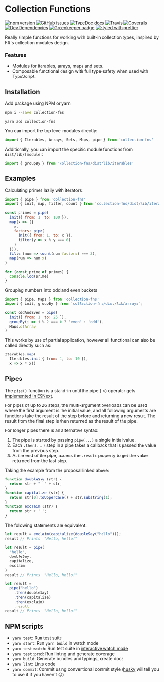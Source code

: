 # Collection Functions

[![npm version](https://badge.fury.io/js/collection-fns.svg)](https://badge.fury.io/js/collection-fns)
[![GitHub issues](https://img.shields.io/github/issues/danielrbradley/collection-fns.svg)](https://github.com/danielrbradley/collection-fns/issues)
[![TypeDoc docs](https://img.shields.io/badge/TypeDoc-docs-lightgrey.svg)](https://www.danielbradley.net/collection-fns/)
[![Travis](https://img.shields.io/travis/danielrbradley/collection-fns.svg)](https://travis-ci.org/danielrbradley/collection-fns)
[![Coveralls](https://img.shields.io/coveralls/danielrbradley/collection-fns.svg)](https://coveralls.io/github/danielrbradley/collection-fns)
[![Dev Dependencies](https://david-dm.org/danielrbradley/collection-fns/dev-status.svg)](https://david-dm.org/danielrbradley/collection-fns?type=dev) [![Greenkeeper badge](https://badges.greenkeeper.io/danielrbradley/collection-fns.svg)](https://greenkeeper.io/)
[![styled with prettier](https://img.shields.io/badge/styled_with-prettier-ff69b4.svg)](https://github.com/prettier/prettier)

Really simple functions for working with built-in collection types, inspired by F#'s collection modules design.

### Features

- Modules for iterables, arrays, maps and sets.
- Composable functional design with full type-safety when used with TypeScript.

## Installation

Add package using NPM or yarn
```bash
npm i --save collection-fns
```
```bash
yarn add collection-fns
```

You can import the top level modules directly:

```javascript
import { Iterables, Arrays, Sets, Maps, pipe } from 'collection-fns'
```

Additionally, you can import the specific module functions from `dist/lib/[module]`:

```javascript
import { groupBy } from 'collection-fns/dist/lib/iterables'
```

## Examples

Calculating primes lazily with iterators:
```javascript
import { pipe } from 'collection-fns'
import { init, map, filter, count } from 'collection-fns/dist/lib/iterables';

const primes = pipe(
  init({ from: 1, to: 100 }),
  map(x => ({
    x,
    factors: pipe(
      init({ from: 1, to: x }),
      filter(y => x % y === 0)
    )
  })),
  filter(num => count(num.factors) === 2),
  map(num => num.x)
)

for (const prime of primes) {
  console.log(prime)
}
```

Grouping numbers into odd and even buckets
```javascript
import { pipe, Maps } from 'collection-fns'
import { init, groupBy } from 'collection-fns/dist/lib/arrays';

const oddAndEven = pipe(
  init({ from: 1, to: 25 }),
  groupBy(i => i % 2 === 0 ? 'even' : 'odd'),
  Maps.ofArray
)
```

This works by use of partial application, however all functional can also be called directly such as:

```javascript
Iterables.map(
  Iterables.init({ from: 1, to: 10 }),
  x => x * x))
```

## Pipes

The `pipe()` function is a stand-in until the pipe (`|>`) operator gets [implemented in ESNext](https://github.com/tc39/proposal-pipeline-operator#introduction).

For pipes of up to 26 steps, the multi-argument overloads can be used where the first argument is the initial value, and all following arguments are functions take the result of the step before and returning a new result. The result from the final step is then returned as the result of the pipe.

For longer pipes there is an alternative syntax:
1. The pipe is started by passing `pipe(...)` a single initial value.
2. Each `.then(...)` step in a pipe takes a callback that is passed the value from the previous step.
3. At the end of the pipe, access the `.result` property to get the value returned from the last step.

Taking the example from the proposal linked above:

```javascript
function doubleSay (str) {
  return str + ", " + str;
}
function capitalize (str) {
  return str[0].toUpperCase() + str.substring(1);
}
function exclaim (str) {
  return str + '!';
}
```

The following statements are equivalent:
```javascript
let result = exclaim(capitalize(doubleSay("hello")));
result // Prints: "Hello, hello!"

let result = pipe(
  "hello",
  doubleSay,
  capitalize,
  exclaim
)
result // Prints: "Hello, hello!"

let result =
  pipe("hello")
    .then(doubleSay)
    .then(capitalize)
    .then(exclaim)
    .result
result // Prints: "Hello, hello!"
```

## NPM scripts

 - `yarn test`: Run test suite
 - `yarn start`: Run `yarn build` in watch mode
 - `yarn test:watch`: Run test suite in [interactive watch mode](http://facebook.github.io/jest/docs/cli.html#watch)
 - `yarn test:prod`: Run linting and generate coverage
 - `yarn build`: Generate bundles and typings, create docs
 - `yarn lint`: Lints code
 - `yarn commit`: Commit using conventional commit style ([husky](https://github.com/typicode/husky) will tell you to use it if you haven't :wink:)
